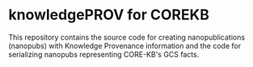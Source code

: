 # knowledgePROV for COREKB

This repository contains the source code for creating nanopublications (nanopubs) with Knowledge Provenance information and the code for serializing nanopubs representing CORE-KB's GCS facts. 

